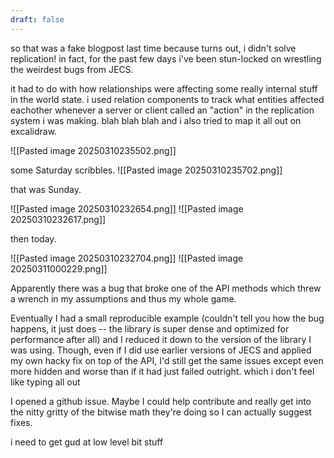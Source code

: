 ```yaml
---
draft: false
---
```

so that was a fake blogpost last time because turns out, i didn't solve replication! in fact, for the past few days i've been stun-locked on wrestling the weirdest bugs from JECS.

it had to do with how relationships were affecting some really internal stuff in the world state. i used relation components to track what entities affected eachother whenever a server or client called an "action" in the replication system i was making. blah blah blah and i also tried to map it all out on excalidraw.

![[Pasted image 20250310235502.png]]

some Saturday scribbles.
![[Pasted image 20250310235702.png]]

that was Sunday.

![[Pasted image 20250310232654.png]]
![[Pasted image 20250310232617.png]]

then today.

![[Pasted image 20250310232704.png]]
![[Pasted image 20250311000229.png]]


Apparently there was a bug that broke one of the API methods which threw a wrench in my assumptions and thus my whole game.

Eventually I had a small reproducible example (couldn't tell you how the bug happens, it just does -- the library is super dense and optimized for performance after all) and I reduced it down to the version of the library I was using. Though, even if I did use earlier versions of JECS and applied my own hacky fix on top of the API, I'd still get the same issues except even more hidden and worse than if it had just failed outright. which i don't feel like typing all out

I opened a github issue. Maybe I could help contribute and really get into the nitty gritty of the bitwise math they're doing so I can actually suggest fixes.

i need to get gud at low level bit stuff